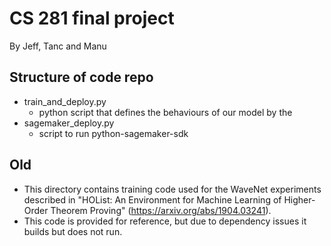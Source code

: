# CS 281 final project

By Jeff, Tanc and Manu


## Structure of code repo
* train_and_deploy.py
    * python script that defines the behaviours of our model by the
* sagemaker_deploy.py
    * script to run python-sagemaker-sdk






## Old
* This directory contains training code used for the WaveNet experiments described in "HOList: An Environment for Machine Learning of Higher-Order Theorem Proving" (https://arxiv.org/abs/1904.03241).
* This code is provided for reference, but due to dependency issues it builds but does not run.

